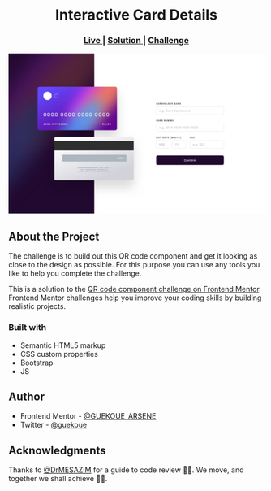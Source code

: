 <h1 align="center">Interactive Card Details</h1>

<div align="center">
  <h3>
    <a href="https://gdac-card-details.vercel.app">
      Live
    </a>
    | 
    <a href="https://www.frontendmentor.io/solutions/interactive-card-details-made-with-html-css-javascript-JIMIOIl77q">
      Solution
    </a>
    | 
    <a href="https://www.frontendmentor.io/challenges/interactive-card-details-form-XpS8cKZDWw">
      Challenge
    </a>
  </h3>
</div>

<img src="./images/desktop-design.jpg"></img>

## About the Project

The challenge is to build out this QR code component and get it looking as close to the design as possible. For this purpose you can use any tools you like to help you complete the challenge.

This is a solution to the [QR code component challenge on Frontend Mentor](https://www.frontendmentor.io/challenges/qr-code-component-iux_sIO_H). Frontend Mentor challenges help you improve your coding skills by building realistic projects. 

### Built with

- Semantic HTML5 markup
- CSS custom properties
- Bootstrap
- JS

## Author

- Frontend Mentor - [@GUEKOUE_ARSENE](https://www.frontendmentor.io/profile/GUEKOUE)
- Twitter - [@guekoue](https://www.twitter.com/guekoue)

## Acknowledgments

Thanks to [@DrMESAZIM](https://www.frontendmentor.io/profile/DrMESAZIM) for a guide to code review 🤝🏾.
We move, and together we shall achieve 🤞🏾.
